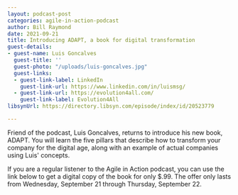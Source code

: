 ```yaml
---
layout: podcast-post
categories: agile-in-action-podcast
author: Bill Raymond
date: 2021-09-21
title: Introducing ADAPT, a book for digital transformation
guest-details:
- guest-name: Luis Goncalves
  guest-title: ''
  guest-photo: "/uploads/luis-goncalves.jpg"
  guest-links:
  - guest-link-label: LinkedIn
    guest-link-url: https://www.linkedin.com/in/luismsg/
  - guest-link-url: https://evolution4all.com/
    guest-link-label: Evolution4All
libsynUrl: https://directory.libsyn.com/episode/index/id/20523779

---
```

Friend of the podcast, Luis Goncalves, returns to introduce his new book, ADAPT. You will learn the five pillars that describe how to transform your company for the digital age, along with an example of actual companies using Luis' concepts.

If you are a regular listener to the Agile in Action podcast, you can use the link below to get a digital copy of the book for only $.99. The offer only lasts from Wednesday, September 21 through Thursday, September 22.